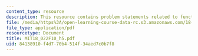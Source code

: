 ```yaml
---
content_type: resource
description: This resource contains problem statements related to functions and curves.
file: /media/https%3A/open-learning-course-data-rc.s3.amazonaws.com/18-022-calculus-of-several-variables-fall-2010/84138910f4d770b4514f34aed7c0b7f8_MIT18_022F10_h5.pdf
file_type: application/pdf
resourcetype: Document
title: MIT18_022F10_h5.pdf
uid: 84138910-f4d7-70b4-514f-34aed7c0b7f8
---
```

